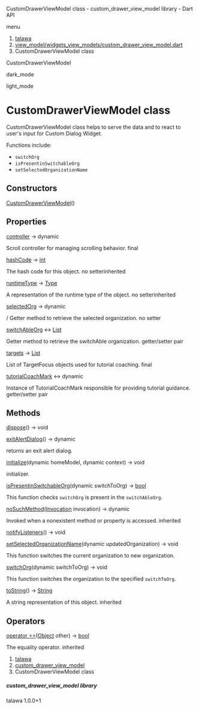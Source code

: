 




CustomDrawerViewModel class - custom\_drawer\_view\_model library - Dart API







menu

1. [talawa](../index.html)
2. [view\_model/widgets\_view\_models/custom\_drawer\_view\_model.dart](../file-___home_harshil_Desktop_open-source_palisadoes_talawa_lib_view_model_widgets_view_models_custom_drawer_view_model/)
3. CustomDrawerViewModel class

CustomDrawerViewModel


dark\_mode

light\_mode




# CustomDrawerViewModel class


CustomDrawerViewModel class helps to serve the data and to react to user's input for Custom Dialog Widget.

Functions include:

* `switchOrg`
* `isPresentinSwitchableOrg`
* `setSelectedOrganizationName`

## Constructors

[CustomDrawerViewModel](../file-___home_harshil_Desktop_open-source_palisadoes_talawa_lib_view_model_widgets_view_models_custom_drawer_view_model/CustomDrawerViewModel/CustomDrawerViewModel.html)()




## Properties

[controller](../file-___home_harshil_Desktop_open-source_palisadoes_talawa_lib_view_model_widgets_view_models_custom_drawer_view_model/CustomDrawerViewModel/controller.html)
→ dynamic

Scroll controller for managing scrolling behavior.
final

[hashCode](https://api.flutter.dev/flutter/dart-core/Object/hashCode.html)
→ [int](https://api.flutter.dev/flutter/dart-core/int-class.html)

The hash code for this object.
no setterinherited

[runtimeType](https://api.flutter.dev/flutter/dart-core/Object/runtimeType.html)
→ [Type](https://api.flutter.dev/flutter/dart-core/Type-class.html)

A representation of the runtime type of the object.
no setterinherited

[selectedOrg](../file-___home_harshil_Desktop_open-source_palisadoes_talawa_lib_view_model_widgets_view_models_custom_drawer_view_model/CustomDrawerViewModel/selectedOrg.html)
→ dynamic

/ Getter method to retrieve the selected organization.
no setter

[switchAbleOrg](../file-___home_harshil_Desktop_open-source_palisadoes_talawa_lib_view_model_widgets_view_models_custom_drawer_view_model/CustomDrawerViewModel/switchAbleOrg.html)
↔ [List](https://api.flutter.dev/flutter/dart-core/List-class.html)

Getter method to retrieve the switchAble organization.
getter/setter pair

[targets](../file-___home_harshil_Desktop_open-source_palisadoes_talawa_lib_view_model_widgets_view_models_custom_drawer_view_model/CustomDrawerViewModel/targets.html)
→ [List](https://api.flutter.dev/flutter/dart-core/List-class.html)

List of TargetFocus objects used for tutorial coaching.
final

[tutorialCoachMark](../file-___home_harshil_Desktop_open-source_palisadoes_talawa_lib_view_model_widgets_view_models_custom_drawer_view_model/CustomDrawerViewModel/tutorialCoachMark.html)
↔ dynamic

Instance of TutorialCoachMark responsible for providing tutorial guidance.
getter/setter pair



## Methods

[dispose](../file-___home_harshil_Desktop_open-source_palisadoes_talawa_lib_view_model_widgets_view_models_custom_drawer_view_model/CustomDrawerViewModel/dispose.html)()
→ void



[exitAlertDialog](../file-___home_harshil_Desktop_open-source_palisadoes_talawa_lib_view_model_widgets_view_models_custom_drawer_view_model/CustomDrawerViewModel/exitAlertDialog.html)()
→ dynamic


returns an exit alert dialog.

[initialize](../file-___home_harshil_Desktop_open-source_palisadoes_talawa_lib_view_model_widgets_view_models_custom_drawer_view_model/CustomDrawerViewModel/initialize.html)(dynamic homeModel, dynamic context)
→ void


initializer.

[isPresentinSwitchableOrg](../file-___home_harshil_Desktop_open-source_palisadoes_talawa_lib_view_model_widgets_view_models_custom_drawer_view_model/CustomDrawerViewModel/isPresentinSwitchableOrg.html)(dynamic switchToOrg)
→ [bool](https://api.flutter.dev/flutter/dart-core/bool-class.html)


This function checks `switchOrg` is present in the `switchAbleOrg`.

[noSuchMethod](https://api.flutter.dev/flutter/dart-core/Object/noSuchMethod.html)([Invocation](https://api.flutter.dev/flutter/dart-core/Invocation-class.html) invocation)
→ dynamic


Invoked when a nonexistent method or property is accessed.
inherited

[notifyListeners](../file-___home_harshil_Desktop_open-source_palisadoes_talawa_lib_view_model_widgets_view_models_custom_drawer_view_model/CustomDrawerViewModel/notifyListeners.html)()
→ void



[setSelectedOrganizationName](../file-___home_harshil_Desktop_open-source_palisadoes_talawa_lib_view_model_widgets_view_models_custom_drawer_view_model/CustomDrawerViewModel/setSelectedOrganizationName.html)(dynamic updatedOrganization)
→ void


This function switches the current organization to new organization.

[switchOrg](../file-___home_harshil_Desktop_open-source_palisadoes_talawa_lib_view_model_widgets_view_models_custom_drawer_view_model/CustomDrawerViewModel/switchOrg.html)(dynamic switchToOrg)
→ void


This function switches the organization to the specified `switchToOrg`.

[toString](https://api.flutter.dev/flutter/dart-core/Object/toString.html)()
→ [String](https://api.flutter.dev/flutter/dart-core/String-class.html)


A string representation of this object.
inherited



## Operators

[operator ==](https://api.flutter.dev/flutter/dart-core/Object/operator_equals.html)([Object](https://api.flutter.dev/flutter/dart-core/Object-class.html) other)
→ [bool](https://api.flutter.dev/flutter/dart-core/bool-class.html)


The equality operator.
inherited



 


1. [talawa](../index.html)
2. [custom\_drawer\_view\_model](../file-___home_harshil_Desktop_open-source_palisadoes_talawa_lib_view_model_widgets_view_models_custom_drawer_view_model/)
3. CustomDrawerViewModel class

##### custom\_drawer\_view\_model library





talawa
1.0.0+1






